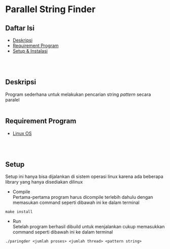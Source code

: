 # Parallel String Finder

## Daftar Isi
* [Deskripsi](#deskripsi)
* [Requirement Program](#requirement-program)
* [Setup & Instalasi](#setup)
<br>
<br>

## Deskripsi
Program sederhana untuk melakukan pencarian string _pattern_ secara paralel
<br>
<br>
## Requirement Program
- [Linux OS](https://id.wikipedia.org/wiki/Kernel_Linux) 
<br>
<br>

## Setup
Setup ini hanya bisa dijalankan di sistem operasi linux karena ada beberapa library yang hanya disediakan dilinux
- Compile <br>
    Pertama-pertama program harus dicompile terlebih dahulu dengan memasukan command seperti dibawah ini ke dalam terminal 
    
```
make install
```

- Run <br>
Setelah program berhasil dibuild untuk menjalankan cukup memasukkan command seperti dibawah ini ke dalam terminal
```
./paringder <jumlah proses> <jumlah thread> <pattern string>
```  
